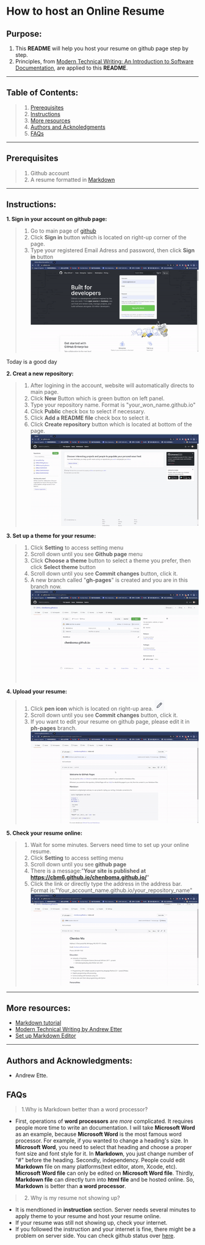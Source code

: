 # How to host an Online Resume
## Purpose:
1. This **README** will help you host your resume on github page step by step.
2. Principles, from [Modern Technical Writing: An Introduction to Software Documentation](https://www.amazon.ca/Modern-Technical-Writing-Introduction-Documentation-ebook/dp/B01A2QL9SS), are applied to this **README**.
***
## Table of Contents:
  >1. [Prerequisites](#Prerequisites)
  >2. [Instructions](#Instructions)
  >3. [More resources](#More-resources)
  >4. [Authors and Acknoledgments](#Authors-and-Acknowledgments)
  >5. [FAQs](#FAQs)
***
## Prerequisites
  >1. Github account
  >2. A resume formatted in [Markdown](https://www.markdowntutorial.com/)
***
## Instructions:
**1. Sign in your account on github page:**
  >1. Go to main page of [github](https://github.com/)
  >2. Click **Sign in** button which is located on right-up corner of the page.
  >3. Type your registered Email Adress and password, then click **Sign in** button
  ![signin](/assets/signin.gif)

Today is a good day

**2. Creat a new repository:**
  >1. After logining in the account, website will automatically directs to main page.
  >2. Click **New** Button which is green button on left panel.
  >3. Type your repository name. Format is "your_won_name.github.io"
  >4. Click **Public** check box to select if necessary.
  >5. Click **Add a README file** check box to select it.
  >6. Click **Create repository** button which is located at bottom of the page.
  ![creatre](/assets/creatrep.gif)
  
**3. Set up a theme for your resume:**
  >1. Click **Setting** to access setting menu
  >2. Scroll down until you see **Github page** menu
  >3. Click **Choose a theme** button to select a theme you prefer, then click **Select theme** button
  >4. Scroll down until you see **Commit changes** button, click it.
  >5. A new branch called "**gh-pages**" is created and you are in this branch now.
  ![settheme](/assets/settheme.gif)

**4. Upload your resume:**
  >1. Click **pen icon** which is located on right-up area. ![uploade](/assets/pen.png)
  >2. Scroll down until you see **Commit changes** button, click it.
  >3. If you want to edit your resume on github page, please edit it in **ph-pages** branch.
  ![upload](/assets/upload.gif)

**5. Check your resume online:**
  >1. Wait for some minutes. Servers need time to set up your online resume.
  >2. Click **Setting** to access setting menu
  >3. Scroll down until you see **github page**
  >4. There is a message:"**Your site is published at https://cbm6.github.io/chenboma.github.io/**"
  >5. Click the link or directly type the address in the address bar. Format is:"Your_account_name.github.io/your_repository_name"
  ![result](/assets/result.gif)
***
## More resources:
- [Markdown tutorial](https://www.markdowntutorial.com/)
- [Modern Technical Writing by Andrew Etter](https://www.amazon.ca/Modern-Technical-Writing-Introduction-Documentation-ebook/dp/B01A2QL9SS)
- [Set up Markdown Editor](https://www.portent.com/blog/copywriting/content-strategy/atom-markdown.htm)
***
## Authors and Acknowledgments:
- Andrew Ette.
## FAQs
  > 1.Why is Markdown better than a word processor?
  - First, operations of **word processors** are _more_ complicated. It requires people more time to write an documentation. I will take **Microsoft Word** as an example, because **Microsoft Word** is the most famous word processor. For example, if you wanted to change a heading's size. In **Microsoft Word**, you need to select that heading and choose a proper font size and font style for it. In **Markdown**, you just change number of "#" before the heading. Secondly, independency. People could edit **Markdown** file on many platforms(text editor, atom, Xcode, etc). **Microsoft Word file** can only be edited on **Microsoft Word file**. Thirdly, **Markdown file** can directly turn into **html file** and be hosted online. So, **Markdown** is better than **a word processor**.
  
  >2. Why is my resume not showing up?
  - It is mendtioned in **instruction** section. Server needs several minutes to apply theme to your resume and host your resume online.
  - If your resume was still not showing up, check your internet.
  - If you followed the instruction and your internet is fine, there might be a problem on server side. You can check github status over [here](https://www.githubstatus.com/).
